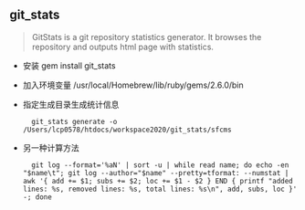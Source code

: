 ## git_stats
> GitStats is a git repository statistics generator. It browses the repository and outputs html page with statistics.

- 安装
		gem install git_stats
- 加入环境变量
	/usr/local/Homebrew/lib/ruby/gems/2.6.0/bin
- 指定生成目录生成统计信息
	
    	git_stats generate -o /Users/lcp0578/htdocs/workspace2020/git_stats/sfcms
- 另一种计算方法

		git log --format='%aN' | sort -u | while read name; do echo -en "$name\t"; git log --author="$name" --pretty=tformat: --numstat | awk '{ add += $1; subs += $2; loc += $1 - $2 } END { printf "added lines: %s, removed lines: %s, total lines: %s\n", add, subs, loc }' -; done